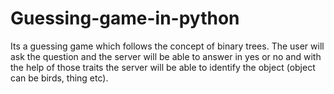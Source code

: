 # Guessing-game-in-python
Its a guessing game which follows the concept of binary trees. 
The user will ask the question and the server will be able to answer in yes or no and with the help of those traits the server will be able to identify the object (object can be birds, thing etc).  
